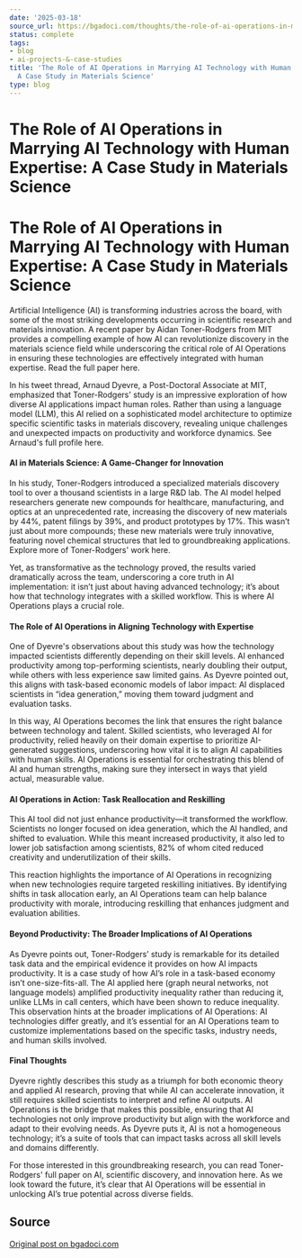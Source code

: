 ```yaml
---
date: '2025-03-18'
source_url: https://bgadoci.com/thoughts/the-role-of-ai-operations-in-marrying-ai-technology-with-human-expertise-a-case-study-in-materials-science
status: complete
tags:
- blog
- ai-projects-&-case-studies
title: 'The Role of AI Operations in Marrying AI Technology with Human Expertise:
  A Case Study in Materials Science'
type: blog
---
```


# The Role of AI Operations in Marrying AI Technology with Human Expertise: A Case Study in Materials Science

# The Role of AI Operations in Marrying AI Technology with Human Expertise: A Case Study in Materials Science

Artificial Intelligence (AI) is transforming industries across the board, with some of the most striking developments occurring in scientific research and materials innovation. A recent paper by Aidan Toner-Rodgers from MIT provides a compelling example of how AI can revolutionize discovery in the materials science field while underscoring the critical role of AI Operations in ensuring these technologies are effectively integrated with human expertise. Read the full paper here.

In his tweet thread, Arnaud Dyevre, a Post-Doctoral Associate at MIT, emphasized that Toner-Rodgers' study is an impressive exploration of how diverse AI applications impact human roles. Rather than using a language model (LLM), this AI relied on a sophisticated model architecture to optimize specific scientific tasks in materials discovery, revealing unique challenges and unexpected impacts on productivity and workforce dynamics. See Arnaud's full profile here.

#### AI in Materials Science: A Game-Changer for Innovation

In his study, Toner-Rodgers introduced a specialized materials discovery tool to over a thousand scientists in a large R&D lab. The AI model helped researchers generate new compounds for healthcare, manufacturing, and optics at an unprecedented rate, increasing the discovery of new materials by 44%, patent filings by 39%, and product prototypes by 17%. This wasn’t just about more compounds; these new materials were truly innovative, featuring novel chemical structures that led to groundbreaking applications. Explore more of Toner-Rodgers' work here.

Yet, as transformative as the technology proved, the results varied dramatically across the team, underscoring a core truth in AI implementation: it isn’t just about having advanced technology; it’s about how that technology integrates with a skilled workflow. This is where AI Operations plays a crucial role.

#### The Role of AI Operations in Aligning Technology with Expertise

One of Dyevre's observations about this study was how the technology impacted scientists differently depending on their skill levels. AI enhanced productivity among top-performing scientists, nearly doubling their output, while others with less experience saw limited gains. As Dyevre pointed out, this aligns with task-based economic models of labor impact: AI displaced scientists in “idea generation,” moving them toward judgment and evaluation tasks.

In this way, AI Operations becomes the link that ensures the right balance between technology and talent. Skilled scientists, who leveraged AI for productivity, relied heavily on their domain expertise to prioritize AI-generated suggestions, underscoring how vital it is to align AI capabilities with human skills. AI Operations is essential for orchestrating this blend of AI and human strengths, making sure they intersect in ways that yield actual, measurable value.

#### AI Operations in Action: Task Reallocation and Reskilling

This AI tool did not just enhance productivity—it transformed the workflow. Scientists no longer focused on idea generation, which the AI handled, and shifted to evaluation. While this meant increased productivity, it also led to lower job satisfaction among scientists, 82% of whom cited reduced creativity and underutilization of their skills.

This reaction highlights the importance of AI Operations in recognizing when new technologies require targeted reskilling initiatives. By identifying shifts in task allocation early, an AI Operations team can help balance productivity with morale, introducing reskilling that enhances judgment and evaluation abilities.

#### Beyond Productivity: The Broader Implications of AI Operations

As Dyevre points out, Toner-Rodgers’ study is remarkable for its detailed task data and the empirical evidence it provides on how AI impacts productivity. It is a case study of how AI’s role in a task-based economy isn’t one-size-fits-all. The AI applied here (graph neural networks, not language models) amplified productivity inequality rather than reducing it, unlike LLMs in call centers, which have been shown to reduce inequality. This observation hints at the broader implications of AI Operations: AI technologies differ greatly, and it’s essential for an AI Operations team to customize implementations based on the specific tasks, industry needs, and human skills involved.

#### Final Thoughts

Dyevre rightly describes this study as a triumph for both economic theory and applied AI research, proving that while AI can accelerate innovation, it still requires skilled scientists to interpret and refine AI outputs. AI Operations is the bridge that makes this possible, ensuring that AI technologies not only improve productivity but align with the workforce and adapt to their evolving needs. As Dyevre puts it, AI is not a homogeneous technology; it’s a suite of tools that can impact tasks across all skill levels and domains differently.

For those interested in this groundbreaking research, you can read Toner-Rodgers' full paper on AI, scientific discovery, and innovation here. As we look toward the future, it’s clear that AI Operations will be essential in unlocking AI’s true potential across diverse fields.

## Source
[Original post on bgadoci.com](https://bgadoci.com/thoughts/the-role-of-ai-operations-in-marrying-ai-technology-with-human-expertise-a-case-study-in-materials-science)